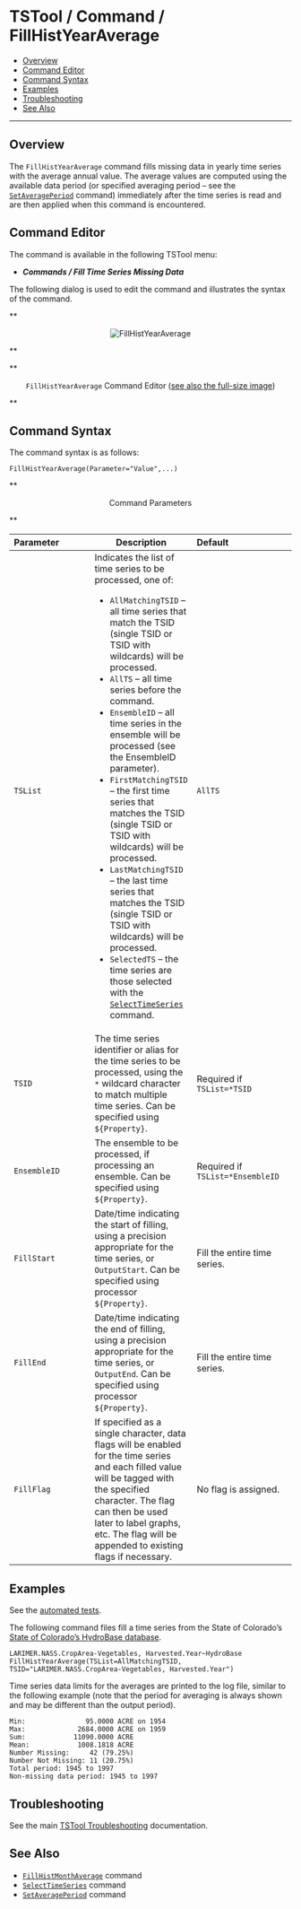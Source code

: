 # TSTool / Command / FillHistYearAverage #

*   [Overview](#overview)
*   [Command Editor](#command-editor)
*   [Command Syntax](#command-syntax)
*   [Examples](#examples)
*   [Troubleshooting](#troubleshooting)
*   [See Also](#see-also)

-------------------------

## Overview ##

The `FillHistYearAverage` command fills missing data in yearly time series with the average annual value.
The average values are computed using the available data period (or specified averaging
period – see the
[`SetAveragePeriod`](../SetAveragePeriod/SetAveragePeriod.md) command)
immediately after the time series is read and are then applied when this command is encountered.

## Command Editor ##

The command is available in the following TSTool menu:

*   ***Commands / Fill Time Series Missing Data***

The following dialog is used to edit the command and illustrates the syntax of the command.

**<p style="text-align: center;">
![FillHistYearAverage](FillHistYearAverage.png)
</p>**

**<p style="text-align: center;">
`FillHistYearAverage` Command Editor (<a href="../FillHistYearAverage.png">see also the full-size image</a>)
</p>**

## Command Syntax ##

The command syntax is as follows:

```text
FillHistYearAverage(Parameter="Value",...)
```
**<p style="text-align: center;">
Command Parameters
</p>**

|**Parameter**&nbsp;&nbsp;&nbsp;&nbsp;&nbsp;&nbsp;&nbsp;&nbsp;&nbsp;&nbsp;&nbsp;|**Description**|**Default**&nbsp;&nbsp;&nbsp;&nbsp;&nbsp;&nbsp;&nbsp;&nbsp;&nbsp;&nbsp;&nbsp;&nbsp;&nbsp;&nbsp;&nbsp;&nbsp;&nbsp;&nbsp;&nbsp;&nbsp;&nbsp;&nbsp;&nbsp;&nbsp;&nbsp;&nbsp;&nbsp;|
|--------------|-----------------|-----------------|
|`TSList`|Indicates the list of time series to be processed, one of:<br><ul><li>`AllMatchingTSID` – all time series that match the TSID (single TSID or TSID with wildcards) will be processed.</li><li>`AllTS` – all time series before the command.</li><li>`EnsembleID` – all time series in the ensemble will be processed (see the EnsembleID parameter).</li><li>`FirstMatchingTSID` – the first time series that matches the TSID (single TSID or TSID with wildcards) will be processed.</li><li>`LastMatchingTSID` – the last time series that matches the TSID (single TSID or TSID with wildcards) will be processed.</li><li>`SelectedTS` – the time series are those selected with the [`SelectTimeSeries`](../SelectTimeSeries/SelectTimeSeries.md) command.</li></ul> | `AllTS` |
|`TSID`|The time series identifier or alias for the time series to be processed, using the `*` wildcard character to match multiple time series.  Can be specified using `${Property}`.|Required if `TSList=*TSID`|
|`EnsembleID`|The ensemble to be processed, if processing an ensemble. Can be specified using `${Property}`.|Required if `TSList=*EnsembleID`|
|`FillStart`|Date/time indicating the start of filling, using a precision appropriate for the time series, or `OutputStart`.  Can be specified using processor `${Property}`.|Fill the entire time series.|
|`FillEnd`|Date/time indicating the end of filling, using a precision appropriate for the time series, or `OutputEnd`.  Can be specified using processor `${Property}`.|Fill the entire time series.|
|`FillFlag`|If specified as a single character, data flags will be enabled for the time series and each filled value will be tagged with the specified character.  The flag can then be used later to label graphs, etc.  The flag will be appended to existing flags if necessary.|No flag is assigned.|

## Examples ##

See the [automated tests](https://github.com/OpenCDSS/cdss-app-tstool-test/tree/master/test/commands/FillHistYearAverage).

The following command files fill a time series from the State of Colorado’s
[State of Colorado’s HydroBase database](../../datastore-ref/CO-HydroBase/CO-HydroBase.md).

```
LARIMER.NASS.CropArea-Vegetables, Harvested.Year~HydroBase
FillHistYearAverage(TSList=AllMatchingTSID,
TSID="LARIMER.NASS.CropArea-Vegetables, Harvested.Year")
```

Time series data limits for the averages are printed to the log file,
similar to the following example (note that the period for averaging is always shown and may be different than the output period).

```
Min:               95.0000 ACRE on 1954
Max:             2684.0000 ACRE on 1959
Sum:            11090.0000 ACRE
Mean:            1008.1818 ACRE
Number Missing:     42 (79.25%)
Number Not Missing: 11 (20.75%)
Total period: 1945 to 1997
Non-missing data period: 1945 to 1997
```

## Troubleshooting ##

See the main [TSTool Troubleshooting](../../troubleshooting/troubleshooting.md) documentation.

## See Also ##

*   [`FillHistMonthAverage`](../FillHistMonthAverage/FillHistMonthAverage.md) command
*   [`SelectTimeSeries`](../SelectTimeSeries/SelectTimeSeries.md) command
*   [`SetAveragePeriod`](../SetAveragePeriod/SetAveragePeriod.md) command
